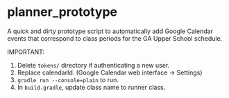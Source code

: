 # planner_prototype

A quick and dirty prototype script to automatically add Google Calendar events that correspond to class periods for the GA Upper School schedule.

IMPORTANT:
1. Delete `tokens/` directory if authenticating a new user.
2. Replace calendarId. (Google Calendar web interface -> Settings)
3. `gradle run --console=plain` to run.
4. In `build.gradle`, update class name to runner class. 

